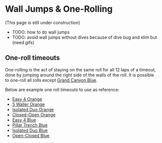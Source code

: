 # Wall Jumps & One-Rolling

(This page is still under construction)

* TODO: how to do wall jumps
* TODO: avoid wall jumps without dives because of dive bug and elim but (need gifs)

## One-roll timeouts

One-rolling is the act of staying on the same roll for all 12 laps of a timeout, done by jumping around the right side of the walls of the roll. It is possible to one-roll all rolls except [Grand Canyon Blue](../rolls/grand-canyon.md).

Below are example one roll timeouts to use as reference:

* [Easy 4 Orange](https://www.youtube.com/watch?v=U5l9JuwKkJ4&list=PLG_QNSp9ZgJLWYSNl4vY26VJCZeOQHO1F)
* [5 Waller Orange](https://www.youtube.com/watch?v=j46G3bwB1hU&list=PLG_QNSp9ZgJLWYSNl4vY26VJCZeOQHO1F)
* [Isolated Duo Orange](https://www.youtube.com/watch?v=EW_hcDItdYo&list=PLG_QNSp9ZgJLWYSNl4vY26VJCZeOQHO1F)
* [Closed-Open Orange](https://www.youtube.com/watch?v=YfVPwfh7UEc&list=PLG_QNSp9ZgJLWYSNl4vY26VJCZeOQHO1F)
* [Easy 4 Blue](https://www.youtube.com/watch?v=QWwczdTFu5A&list=PLG_QNSp9ZgJLWYSNl4vY26VJCZeOQHO1F)
* [Pillar Trench Blue](https://www.youtube.com/watch?v=CDiRDpJkB7M&list=PLG_QNSp9ZgJLWYSNl4vY26VJCZeOQHO1F)
* [Isolated Duo Blue](https://www.youtube.com/watch?v=QBKYKVQ7N30&list=PLG_QNSp9ZgJLWYSNl4vY26VJCZeOQHO1F)
* [Open-Closed Blue](https://www.youtube.com/watch?v=rNR6BSRp6ZQ&list=PLG_QNSp9ZgJLWYSNl4vY26VJCZeOQHO1F)
